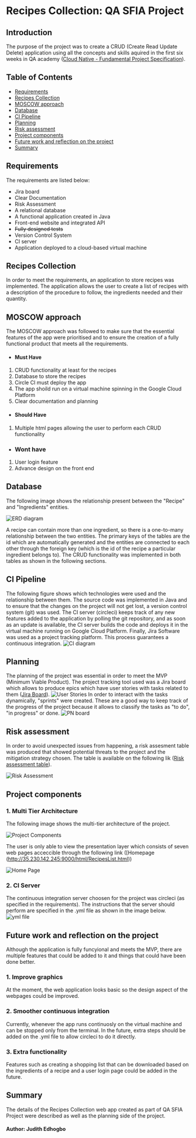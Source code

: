 # Recipes Collection: QA SFIA Project

## Introduction
The purpose of the project was to create a CRUD (Create Read Update Delete) application using all the concepts and skills aquired in the first six weeks in QA academy ([Cloud Native - Fundamental Project Specification](https://portal.qa-community.co.uk/~/cne/projects/fundamental--cn)). 

## Table of Contents
- [Requirements](#requirements)
- [Recipes Collection](#recipes-collection)
- [MOSCOW approach](#moscow-approach)
- [Database](#database)
- [CI Pipeline](#ci-pipeline)
- [Planning](#planning)
- [Risk assessment](#risk-assessment)
- [Project components](#project-components)
- [Future work and reflection on the project](#future-work-and-reflection-on-the-project)
- [Summary](#summary)

## Requirements
The requirements are listed below:
- Jira board 
- Clear Documentation 
- Risk Assessment
- A relational database 
- A functional application created in Java
- Front-end website and integrated API
- ~~Fully designed tests~~
- Version Control System
- CI server
- Application deployed to a cloud-based virtual machine

## Recipes Collection
In order to meet the requirements, an application to store recipes was implemented. The application allows the user to create a list of recipes with a description of the procedure to follow, the ingredients needed and their quantity.

## MOSCOW approach

The MOSCOW approach was followed to make sure that the essential features of the app were prioritised and to ensure the creation of a fully functional product that meets all the requirements.
- #### Must Have
1. CRUD functionality at least for the recipes
2. Database to store the recipes
3. Circle CI must deploy the app
4. The app shoild run on a virtual machine spinning in the Google Cloud Platform
5. Clear documentation and planning
- #### Should Have
1. Multiple html pages allowing the user to perform each CRUD functionality
- ### Wont have
1. User login feature
2. Advance design on the front end 

## Database

The following image shows the relationship present between the "Recipe" and "Ingredients" entities.

![ERD diagram](ERD.png)

A recipe can contain more than one ingredient, so there is a one-to-many relationship between the two entities. The primary keys of the tables are the id which are automatically generated and the entities are connected to each other through the foreign key (which is the id of the recipe a particular ingredient belongs to).
The CRUD functionality was implemented in both tables as shown in the following sections. 

## CI Pipeline
The following figure shows which technologies were used and the relationship between them. The source code was implemented in Java and to ensure that the changes on the project will not get lost, a version control system (git) was used. The CI server (circleci) keeps track of any new features added to the application by polling the git repository, and as soon as an update is available, the CI server builds the code and deploys it in the virtual machine running on Google Cloud Platform. Finally, Jira Software was used as a project tracking platform. This process guarantees a continuous integration. 
![CI diagram](pipeline.png)

## Planning
The planning of the project was essential in order to meet the MVP (Minimum Viable Product). The project tracking tool used was a Jira board which allows to produce epics which have user stories with tasks related to them ([Jira Board](https://judithedh.atlassian.net/secure/RapidBoard.jspa?rapidView=1&useStoredSettings=true&atlOrigin=eyJpIjoiNDZlNTMzNTYzNGFjNDViOGJkNjY1ZTNhMzE3Y2IxODkiLCJwIjoiaiJ9)).
![User Stories](user.png)
In order to interact with the tasks dynamically, "sprints" were created. These are a good way to keep track of the progress of the project because it allows to classify the tasks as "to do", "in progress" or done.
![PN board](jira.png)


## Risk assessment
In order to avoid unexpected issues from happening, a risk assesment table was produced that showed potential threats to the project and the mitigation strategy chosen. The table is available on the following lik ([Risk assessment table](https://docs.google.com/document/d/1HFkSVNzoGUVQ0q5xYNdBtZqSv8gIKmyCva692vqYvHE/edit?usp=sharing)).

![Risk Assessment](Risk.png)

## Project components
### 1. Multi Tier Architecture
The following image shows the multi-tier architecture of the project. 

![Project Components](multi.png)

The user is only able to view the presentation layer which consists of seven web pages acceccible through the following link ([Homepage (http://35.230.142.245:9000/html/RecipesList.html))

![Home Page](home.png)
### 2. CI Server
The continuous integration server choosen for the project was circleci (as specified in the requirements). The instructions that the server should perform are specified in the .yml file as shown in the image below.
![yml file](yml.png)

## Future work and reflection on the project
Although the application is fully funcyional and meets the MVP, there are multiple features that could be added to it and things that could have been done better.
### 1. Improve graphics
At the moment, the web application looks basic so the design aspect of the webpages could be improved.
### 2. Smoother continuous integration
Currently, whenever the app runs continuosly on the virtual machine and can be stopped only from the terminal. In the future, extra steps should be added on the .yml file to allow circleci to do it directly.
### 3. Extra functionality
Features such as creating a shopping list that can be downloaded based on the ingredients of a recipe and a user login page could be added in the future.

## Summary
The details of the Recipes Collection web app created as part of QA SFIA Project were described as well as the planning side of the project.


#### Author: Judith Edhogbo



